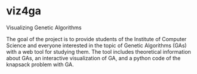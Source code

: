 # viz4ga
 Visualizing Genetic Algorithms

The goal of the project is to provide students of the Institute of Computer Science and everyone interested in the topic of Genetic Algorithms (GAs) with a web tool for studying them. The tool includes theoretical information about GAs, an interactive visualization of GA, and a python code of the knapsack problem with GA.
